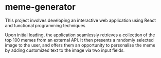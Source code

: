 # meme-generator

This project involves developing an interactive web application using React and functional programming techniques. 

Upon initial loading, the application seamlessly retrieves a collection of the top 100 memes from an external API. It then presents a randomly selected image to the user, and offers them an opportunity to personalise the meme by adding customized text to the image via two input fields.

